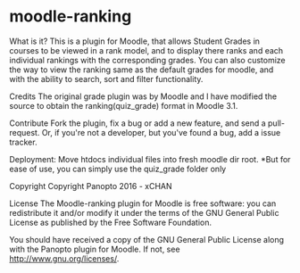 # moodle-ranking

What is it?
This is a plugin for Moodle, that allows Student Grades in courses to be viewed in a rank model, and to display there ranks and each individual rankings with the corresponding grades. You can also customize the way to view the ranking same as the default grades for moodle, and with the ability to search, sort and filter functionality.

Credits
The original grade plugin was by Moodle and I have modified the source to obtain the ranking(quiz_grade) format in Moodle 3.1.

Contribute
Fork the plugin, fix a bug or add a new feature, and send a pull-request. Or, if you're not a developer, but you've found a bug, add a issue tracker.

Deployment:
Move htdocs individual files into fresh moodle dir root.
*But for ease of use, you can simply use the quiz_grade folder only

Copyright
Copyright Panopto 2016 - xCHAN

License
The Moodle-ranking plugin for Moodle is free software: you can redistribute it and/or modify it under the terms of the GNU General Public License as published by the Free Software Foundation.

You should have received a copy of the GNU General Public License along with the Panopto plugin for Moodle. If not, see http://www.gnu.org/licenses/.

